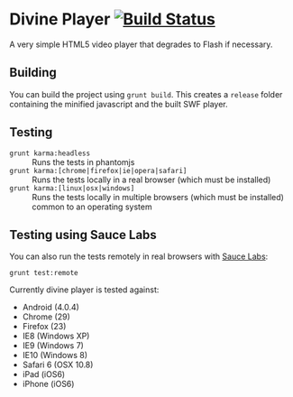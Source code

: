# Divine Player [![Build Status](https://secure.travis-ci.org/cameronhunter/divine-player.png)](http://travis-ci.org/cameronhunter/divine-player)

A very simple HTML5 video player that degrades to Flash if necessary.

## Building
You can build the project using `grunt build`. This creates a `release` folder containing the minified javascript and the built SWF player.

## Testing

<dl>
  <dt><code>grunt karma:headless</code></dt>
  <dd>Runs the tests in phantomjs</dd>
  
  <dt><code>grunt karma:[chrome|firefox|ie|opera|safari]</code></dt>
  <dd>Runs the tests locally in a real browser (which must be installed)</dd>
  
  <dt><code>grunt karma:[linux|osx|windows]</code></dt>
  <dd>Runs the tests locally in multiple browsers (which must be installed) common to an operating system</dd>
</dl>


## Testing using Sauce Labs
You can also run the tests remotely in real browsers with [Sauce Labs](https://saucelabs.com/u/CameronHunter):

```
grunt test:remote
```

Currently divine player is tested against:

* Android (4.0.4)
* Chrome (29)
* Firefox (23)
* IE8 (Windows XP)
* IE9 (Windows 7)
* IE10 (Windows 8)
* Safari 6 (OSX 10.8)
* iPad (iOS6)
* iPhone (iOS6)
